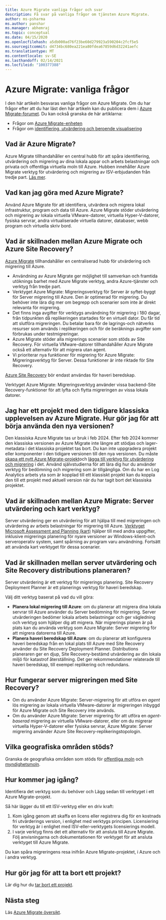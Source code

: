 ```yaml
---
title: Azure Migrate vanliga frågor och svar
description: Få svar på vanliga frågor om tjänsten Azure Migrate.
author: ms-psharma
ms.author: panshar
ms.manager: abhemraj
ms.topic: conceptual
ms.date: 04/15/2020
ms.openlocfilehash: a5db000ad76f23be60d279923a590204c2fcf5e5
ms.sourcegitcommit: d4734bc680ea221ea80fdea67859d6d32241aefc
ms.translationtype: MT
ms.contentlocale: sv-SE
ms.lasthandoff: 02/14/2021
ms.locfileid: "100377388"
---
```

# <a name="azure-migrate-common-questions"></a>Azure Migrate: vanliga frågor

I den här artikeln besvaras vanliga frågor om Azure Migrate. Om du har frågor efter att du har läst den här artikeln kan du publicera dem i [Azure Migrate-forumet](https://aka.ms/AzureMigrateForum). Du kan också granska de här artiklarna:

- Frågor om [Azure Migrate-enheten](common-questions-appliance.md)
- Frågor om [identifiering, utvärdering och beroende visualisering](common-questions-discovery-assessment.md)

## <a name="what-is-azure-migrate"></a>Vad är Azure Migrate?

Azure Migrate tillhandahåller en central hubb för att spåra identifiering, utvärdering och migrering av dina lokala appar och arbets belastningar och privata och offentliga virtuella moln till Azure. Hubben innehåller Azure Migrate verktyg för utvärdering och migrering av ISV-erbjudanden från tredje part. [Läs mer](migrate-services-overview.md).

## <a name="what-can-i-do-with-azure-migrate"></a>Vad kan jag göra med Azure Migrate?

Använd Azure Migrate för att identifiera, utvärdera och migrera lokal infrastruktur, program och data till Azure. Azure Migrate stöder utvärdering och migrering av lokala virtuella VMware-datorer, virtuella Hyper-V-datorer, fysiska servrar, andra virtualiserade virtuella datorer, databaser, webb program och virtuella skriv bord. 

## <a name="whats-the-difference-between-azure-migrate-and-azure-site-recovery"></a>Vad är skillnaden mellan Azure Migrate och Azure Site Recovery?

[Azure Migrate](migrate-services-overview.md) tillhandahåller en centraliserad hubb för utvärdering och migrering till Azure. 

- Användning av Azure Migrate ger möjlighet till samverkan och framtida utöknings barhet med Azure Migrate verktyg, andra Azure-tjänster och verktyg från tredje part.
- Verktyget Azure Migrate: Migreringsverktyg för Server är syftet-byggt för Server migrering till Azure. Den är optimerad för migrering. Du behöver inte lära dig mer om begrepp och scenarier som inte är direkt relevanta för migrering. 
- Det finns inga avgifter för verktygs användning för migrering i 180 dagar, från tidpunkten då replikeringen startades för en virtuell dator. Du får tid att slutföra migreringen. Du betalar bara för de lagrings-och nätverks resurser som används i replikeringen och för de beräknings avgifter som förbrukas under testmigreringar.
- Azure Migrate stöder alla migrerings scenarier som stöds av Site Recovery. För virtuella VMware-datorer tillhandahåller Azure Migrate också ett alternativ för att migrera utan agent.
- Vi prioriterar nya funktioner för migrering för Azure Migrate: Migreringsverktyg för Server. Dessa funktioner är inte riktade för Site Recovery.

[Azure Site Recovery](../site-recovery/site-recovery-overview.md) bör endast användas för haveri beredskap.

Verktyget Azure Migrate: Migreringsverktyg använder vissa backend-Site Recovery-funktioner för att lyfta och flytta migreringen av vissa lokala datorer.

## <a name="i-have-a-project-with-the-previous-classic-experience-of-azure-migrate-how-do-i-start-using-the-new-version"></a>Jag har ett projekt med den tidigare klassiska upplevelsen av Azure Migrate. Hur gör jag för att börja använda den nya versionen?

Den klassiska Azure Migrate tas ur bruk i feb 2024. Efter feb 2024 kommer den klassiska versionen av Azure Migrate inte längre att stödjas och lager-metadata i det klassiska projektet tas bort. Du kan inte uppgradera projekt eller komponenter i den tidigare versionen till den nya versionen. Du måste [skapa ett nytt Azure Migrate-projekt](create-manage-projects.md)och [lägga till verktyg för utvärdering och migrering](./create-manage-projects.md) i det. Använd självstudierna för att lära dig hur du använder verktyg för bedömning och migrering som är tillgängliga. Om du har en Log Analytics arbets yta som är kopplad till ett klassiskt projekt kan du koppla den till ett projekt med aktuell version när du har tagit bort det klassiska projektet.

## <a name="whats-the-difference-between-azure-migrate-server-assessment-and-the-map-toolkit"></a>Vad är skillnaden mellan Azure Migrate: Server utvärdering och kart verktyg?

Server utvärdering ger en utvärdering för att hjälpa till med migreringen och utvärdering av arbets belastningar för migrering till Azure. [Verktyget Microsoft Assessment and Planning (kart)](https://www.microsoft.com/download/details.aspx?id=7826) hjälper till med andra uppgifter, inklusive migrerings planering för nyare versioner av Windows-klient-och serveroperativ system, samt spårning av program varu användning. Fortsätt att använda kart verktyget för dessa scenarier.

## <a name="whats-the-difference-between-server-assessment-and-the-site-recovery-deployment-planner"></a>Vad är skillnaden mellan server utvärdering och Site Recovery distributions planeraren?

Server utvärdering är ett verktyg för migrerings planering. Site Recovery Deployment Planner är ett planerings verktyg för haveri beredskap.

Välj ditt verktyg baserat på vad du vill göra:

- **Planera lokal migrering till Azure**: om du planerar att migrera dina lokala servrar till Azure använder du Server bedömning för migrering. Server utvärderingen bedömer lokala arbets belastningar och ger vägledning och verktyg som hjälper dig att migrera. När migrerings planen är på plats kan du använda verktyg som Azure Migrate: Server migrering för att migrera datorerna till Azure.
- **Planera haveri beredskap till Azure**: om du planerar att konfigurera haveri beredskap från en lokal plats till Azure med Site Recovery använder du Site Recovery Deployment Planner. Distributions planeraren ger en djup, Site Recovery-bestämd utvärdering av din lokala miljö för katastrof återställning. Det ger rekommendationer relaterade till haveri beredskap, till exempel replikering och redundans.

## <a name="how-does-server-migration-work-with-site-recovery"></a>Hur fungerar server migreringen med Site Recovery?

- Om du använder Azure Migrate: Server-migrering för att utföra en *agent* lös migrering av lokala virtuella VMware-datorer är migreringen inbyggd för Azure Migrate och Site Recovery inte används.
- Om du använder Azure Migrate: Server migrering för att utföra en *agent-baserad* migrering av virtuella VMware-datorer, eller om du migrerar virtuella Hyper-V-datorer eller fysiska servrar, Azure Migrate: Server migrering använder Azure Site Recovery-replikeringstopologin.

## <a name="which-geographies-are-supported"></a>Vilka geografiska områden stöds?

Granska de geografiska områden som stöds för [offentliga moln](migrate-support-matrix.md#supported-geographies-public-cloud) och [myndighetsmoln](migrate-support-matrix.md#supported-geographies-azure-government).

## <a name="how-do-i-get-started"></a>Hur kommer jag igång?

Identifiera det verktyg som du behöver och Lägg sedan till verktyget i ett Azure Migrate-projekt. 

Så här lägger du till ett ISV-verktyg eller en driv kraft:

1. Kom igång genom att skaffa en licens eller registrera dig för en kostnads fri utvärderings version, i enlighet med verktygs principen. Licensiering för verktyg är i enlighet med ISV-eller-verktygets licensierings modell.
2. I varje verktyg finns det ett alternativ för att ansluta till Azure Migrate. Följ anvisningarna och dokumentationen för verktyget för att ansluta verktyget till Azure Migrate.

Du kan spåra migreringens resa inifrån Azure Migrate-projektet, i Azure och i andra verktyg.

## <a name="how-do-i-delete-a-project"></a>Hur gör jag för att ta bort ett projekt?

Lär dig hur du [tar bort ett projekt](how-to-delete-project.md). 

## <a name="next-steps"></a>Nästa steg

Läs [Azure Migrate översikt](migrate-services-overview.md).